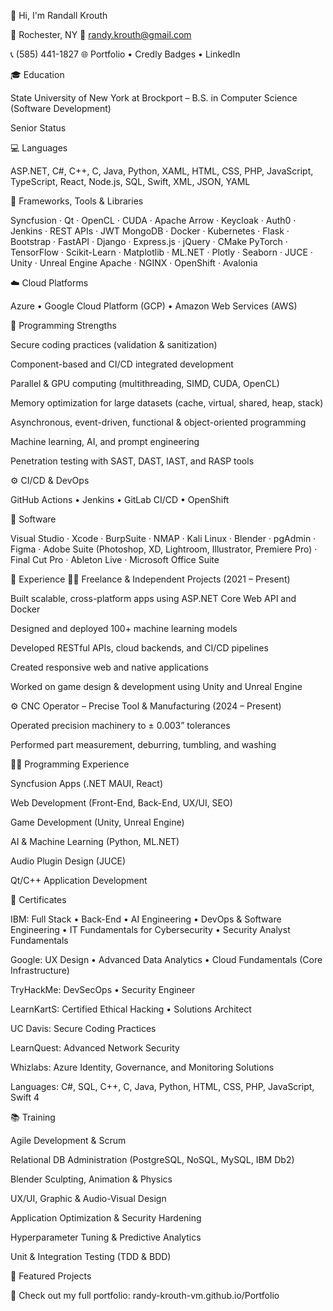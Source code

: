 👋 Hi, I'm Randall Krouth

📍 Rochester, NY
📧 randy.krouth@gmail.com

📞 (585) 441-1827
🌐 Portfolio
 • Credly Badges
 • LinkedIn

🎓 Education

State University of New York at Brockport – B.S. in Computer Science (Software Development)

Senior Status

💻 Languages

ASP.NET, C#, C++, C, Java, Python, XAML, HTML, CSS, PHP, JavaScript, TypeScript, React, Node.js, SQL, Swift, XML, JSON, YAML

🧩 Frameworks, Tools & Libraries

Syncfusion · Qt · OpenCL · CUDA · Apache Arrow · Keycloak · Auth0 · Jenkins · REST APIs · JWT
MongoDB · Docker · Kubernetes · Flask · Bootstrap · FastAPI · Django · Express.js · jQuery · CMake
PyTorch · TensorFlow · Scikit-Learn · Matplotlib · ML.NET · Plotly · Seaborn · JUCE · Unity · Unreal Engine
Apache · NGINX · OpenShift · Avalonia

☁️ Cloud Platforms

Azure • Google Cloud Platform (GCP) • Amazon Web Services (AWS)

🧠 Programming Strengths

Secure coding practices (validation & sanitization)

Component-based and CI/CD integrated development

Parallel & GPU computing (multithreading, SIMD, CUDA, OpenCL)

Memory optimization for large datasets (cache, virtual, shared, heap, stack)

Asynchronous, event-driven, functional & object-oriented programming

Machine learning, AI, and prompt engineering

Penetration testing with SAST, DAST, IAST, and RASP tools

⚙️ CI/CD & DevOps

GitHub Actions • Jenkins • GitLab CI/CD • OpenShift

🧰 Software

Visual Studio · Xcode · BurpSuite · NMAP · Kali Linux · Blender · pgAdmin · Figma ·
Adobe Suite (Photoshop, XD, Lightroom, Illustrator, Premiere Pro) · Final Cut Pro ·
Ableton Live · Microsoft Office Suite

💼 Experience
🧑‍💻 Freelance & Independent Projects (2021 – Present)

Built scalable, cross-platform apps using ASP.NET Core Web API and Docker

Designed and deployed 100+ machine learning models

Developed RESTful APIs, cloud backends, and CI/CD pipelines

Created responsive web and native applications

Worked on game design & development using Unity and Unreal Engine

⚙️ CNC Operator – Precise Tool & Manufacturing (2024 – Present)

Operated precision machinery to ± 0.003” tolerances

Performed part measurement, deburring, tumbling, and washing

👨‍💻 Programming Experience

Syncfusion Apps (.NET MAUI, React)

Web Development (Front-End, Back-End, UX/UI, SEO)

Game Development (Unity, Unreal Engine)

AI & Machine Learning (Python, ML.NET)

Audio Plugin Design (JUCE)

Qt/C++ Application Development

🏅 Certificates

IBM: Full Stack • Back-End • AI Engineering • DevOps & Software Engineering •
IT Fundamentals for Cybersecurity • Security Analyst Fundamentals

Google: UX Design • Advanced Data Analytics • Cloud Fundamentals (Core Infrastructure)

TryHackMe: DevSecOps • Security Engineer

LearnKartS: Certified Ethical Hacking • Solutions Architect

UC Davis: Secure Coding Practices

LearnQuest: Advanced Network Security

Whizlabs: Azure Identity, Governance, and Monitoring Solutions

Languages: C#, SQL, C++, C, Java, Python, HTML, CSS, PHP, JavaScript, Swift 4

📚 Training

Agile Development & Scrum

Relational DB Administration (PostgreSQL, NoSQL, MySQL, IBM Db2)

Blender Sculpting, Animation & Physics

UX/UI, Graphic & Audio-Visual Design

Application Optimization & Security Hardening

Hyperparameter Tuning & Predictive Analytics

Unit & Integration Testing (TDD & BDD)

🧩 Featured Projects

🔗 Check out my full portfolio: randy-krouth-vm.github.io/Portfolio

